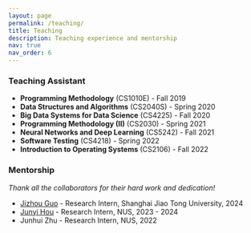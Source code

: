 ```yaml
---
layout: page
permalink: /teaching/
title: Teaching
description: Teaching experience and mentorship
nav: true
nav_order: 6
---
```


### Teaching Assistant

* **Programming Methodology** (CS1010E) - Fall 2019
* **Data Structures and Algorithms** (CS2040S) - Spring 2020
* **Big Data Systems for Data Science** (CS4225) - Fall 2020
* **Programming Methodology (II)** (CS2030) - Spring 2021
* **Neural Networks and Deep Learning** (CS5242) - Fall 2021
* **Software Testing** (CS4218) - Spring 2022
* **Introduction to Operating Systems** (CS2106) - Fall 2022

### Mentorship

_Thank all the collaborators for their hard work and dedication!_

* [Jizhou Guo](https://scholar.google.com/citations?user=fcBDdsYAAAAJ) - Research Intern, Shanghai Jiao Tong University, 2024
* [Junyi Hou](https://profile.junyi.dev/) - Research Intern, NUS, 2023 - 2024
* Junhui Zhu - Research Intern, NUS, 2022


